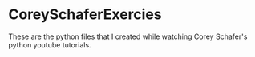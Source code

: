 # CoreySchaferExercies
These are the python files that I created while watching Corey Schafer's python youtube tutorials.
